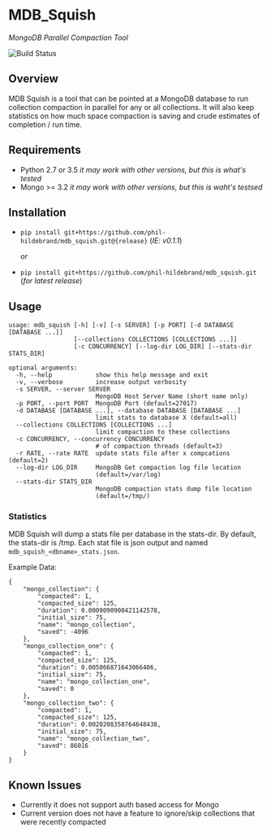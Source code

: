 
# MDB_Squish
 
 *_MongoDB Parallel Compaction Tool_*

![Build Status](https://travis-ci.org/phil-hildebrand/mdb_squish.svg?branch=master)

## Overview

 MDB Squish is a tool that can be pointed at a MongoDB database to run collection
compaction in parallel for any or all collections.  It will also keep statistics on
how much space compaction is saving and crude estimates of completion / run time.

## Requirements

- Python 2.7 or 3.5 _it may work with other versions, but this is what's tested_
- Mongo >= 3.2 _it may work with other versions, but this is waht's testsed_

## Installation

- `pip install git+https://github.com/phil-hildebrand/mdb_squish.git@{release}` (_IE: v0.1.1_)

  *_or_*
  

- `pip install git+https://github.com/phil-hildebrand/mdb_squish.git`  (_for latest release_)


## Usage

```
usage: mdb_squish [-h] [-v] [-s SERVER] [-p PORT] [-d DATABASE [DATABASE ...]]
                  [--collections COLLECTIONS [COLLECTIONS ...]]
                  [-c CONCURRENCY] [--log-dir LOG_DIR] [--stats-dir STATS_DIR]

optional arguments:
  -h, --help            show this help message and exit
  -v, --verbose         increase output verbosity
  -s SERVER, --server SERVER
                        MongoDB Host Server Name (short name only)
  -p PORT, --port PORT  MongoDB Port (default=27017)
  -d DATABASE [DATABASE ...], --database DATABASE [DATABASE ...]
                        limit stats to database X (default=all)
  --collections COLLECTIONS [COLLECTIONS ...]
                        limit compaction to these collections
  -c CONCURRENCY, --concurrency CONCURRENCY
                        # of compaction threads (default=3)
  -r RATE, --rate RATE  update stats file after x compcations (default=2)
  --log-dir LOG_DIR     MongoDB Get compaction log file location
                        (default=/var/log)
  --stats-dir STATS_DIR
                        MongoDB compaction stats dump file location
                        (default=/tmp/)
```

### Statistics

 MDB Squish will dump a stats file per database in the stats-dir.
By default, the stats-dir is /tmp.  Each stat file is json output and
named `mdb_squish_<dbname>_stats.json`.

 Example Data:
```
{
    "mongo_collection": {
        "compacted": 1,
        "compacted_size": 125,
        "duration": 0.0009090900421142578,
        "initial_size": 75,
        "name": "mongo_collection",
        "saved": -4096
    },
    "mongo_collection_one": {
        "compacted": 1,
        "compacted_size": 125,
        "duration": 0.005066871643066406,
        "initial_size": 75,
        "name": "mongo_collection_one",
        "saved": 0
    },
    "mongo_collection_two": {
        "compacted": 1,
        "compacted_size": 125,
        "duration": 0.0020208358764648438,
        "initial_size": 75,
        "name": "mongo_collection_two",
        "saved": 86016
    }
}
```

## Known Issues

- Currently it does not support auth based access for Mongo
- Current version does not have a feature to ignore/skip collections that were
   recently compacted

